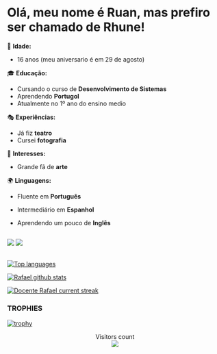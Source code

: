 # Olá, meu nome é Ruan, mas prefiro ser chamado de **Rhune!**

🎂 **Idade:** 
- 16 anos (meu aniversario é em 29 de agosto)  

🎓 **Educação:**  
- Cursando o curso de **Desenvolvimento de Sistemas**   
- Aprendendo **Portugol**
- Atualmente no 1º ano do ensino medio

🎭 **Experiências:**  
- Já fiz **teatro**  
- Cursei **fotografia**  

🎨 **Interesses:**  
- Grande fã de **arte**  

🌍 **Linguagens:**  
- Fluente em **Português**  
- Intermediário em **Espanhol**  
- Aprendendo um pouco de **Inglês**
 
  ##
 <div> 
  <a href="www.linkedin.com/in/ruan-carlos-zuza-pires-8a0b53323" target="_blank"><img src="https://img.shields.io/badge/-LinkedIn-%230077B5?style=for-the-badge&logo=linkedin&logoColor=white" target="_blank"></a>
    <a href = "mailto:ruancarlosestudante0387@gmail.com"><img src="https://img.shields.io/badge/-Gmail-%23333?style=for-the-badge&logo=gmail&logoColor=white" target="_blank"></a>
  
</div>

<br>

 [![Top languages](https://github-readme-mwendwa.vercel.app/api/top-langs/?username=Ruan387&layout=compact&count_private=true&theme=blue-green&title_color=00b3ff)](#)
 
 [![Rafael github stats](https://bad-apple-github-readme.vercel.app/api?username=Ruan387&show_icons=true&count_private=true&line_height=20&icon_color=00b3ff&theme=blue-green&title_color=00b3ff)](#)
 
[![Docente Rafael current streak](https://streak-stats.demolab.com/?user=Ruan387&count_private=true&theme=blue-green&title_color=00b3ff)](#)



### TROPHIES
 

[![trophy](https://github-profile-trophy.vercel.app/?username=Ruan387&theme=onedark)](https://github.com/ryo-ma/github-profile-trophy)

 <p align="center"> 
  Visitors count<br>
  <img src="https://profile-counter.glitch.me/Ruan387/count.svg" />
 </p>





